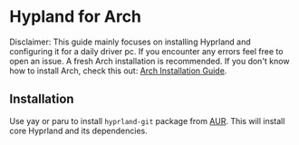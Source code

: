 # Hypland for Arch
Disclaimer: This guide mainly focuses on installing Hyprland and configuring it for a daily driver pc. If you encounter any errors feel free to open an issue. A fresh Arch installation is recommended. If you don't know how to install Arch, check this out: [Arch Installation Guide](https://github.com/aman-batra-dev/Hyprland-dotfiles/blob/main/Arch_Installation.md).

## Installation
Use yay or paru to install ```hyprland-git``` package from [AUR](https://aur.archlinux.org/). This will install core Hyprland and its dependencies.
